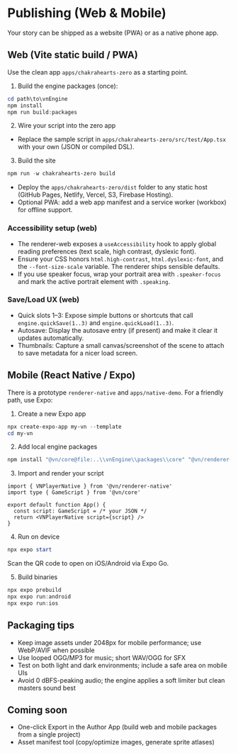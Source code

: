 # Publishing (Web & Mobile)

Your story can be shipped as a website (PWA) or as a native phone app.

## Web (Vite static build / PWA)

Use the clean app `apps/chakrahearts-zero` as a starting point.

1) Build the engine packages (once):
```powershell
cd path\to\vnEngine
npm install
npm run build:packages
```

2) Wire your script into the zero app
- Replace the sample script in `apps/chakrahearts-zero/src/test/App.tsx` with your own (JSON or compiled DSL).

3) Build the site
```powershell
npm run -w chakrahearts-zero build
```
- Deploy the `apps/chakrahearts-zero/dist` folder to any static host (GitHub Pages, Netlify, Vercel, S3, Firebase Hosting).
- Optional PWA: add a web app manifest and a service worker (workbox) for offline support.

### Accessibility setup (web)
- The renderer-web exposes a `useAccessibility` hook to apply global reading preferences (text scale, high contrast, dyslexic font).
- Ensure your CSS honors `html.high-contrast`, `html.dyslexic-font`, and the `--font-size-scale` variable. The renderer ships sensible defaults.
- If you use speaker focus, wrap your portrait area with `.speaker-focus` and mark the active portrait element with `.speaking`.

### Save/Load UX (web)
- Quick slots 1–3: Expose simple buttons or shortcuts that call `engine.quickSave(1..3)` and `engine.quickLoad(1..3)`.
- Autosave: Display the autosave entry (if present) and make it clear it updates automatically.
- Thumbnails: Capture a small canvas/screenshot of the scene to attach to save metadata for a nicer load screen.

## Mobile (React Native / Expo)

There is a prototype `renderer-native` and `apps/native-demo`. For a friendly path, use Expo:

1) Create a new Expo app
```powershell
npx create-expo-app my-vn --template
cd my-vn
```

2) Add local engine packages
```powershell
npm install "@vn/core@file:..\\vnEngine\\packages\\core" "@vn/renderer-native@file:..\\vnEngine\\packages\\renderer-native"
```

3) Import and render your script
```tsx
import { VNPlayerNative } from '@vn/renderer-native'
import type { GameScript } from '@vn/core'

export default function App() {
  const script: GameScript = /* your JSON */
  return <VNPlayerNative script={script} />
}
```

4) Run on device
```powershell
npx expo start
```
Scan the QR code to open on iOS/Android via Expo Go.

5) Build binaries
```powershell
npx expo prebuild
npx expo run:android
npx expo run:ios
```

## Packaging tips
- Keep image assets under 2048px for mobile performance; use WebP/AVIF when possible
- Use looped OGG/MP3 for music; short WAV/OGG for SFX
- Test on both light and dark environments; include a safe area on mobile UIs
 - Avoid 0 dBFS-peaking audio; the engine applies a soft limiter but clean masters sound best

## Coming soon
- One-click Export in the Author App (build web and mobile packages from a single project)
- Asset manifest tool (copy/optimize images, generate sprite atlases)
